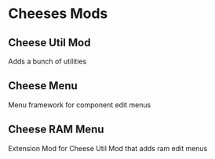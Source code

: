 # Cheeses Mods
## Cheese Util Mod
Adds a bunch of utilities
## Cheese Menu
Menu framework for component edit menus
## Cheese RAM Menu
Extension Mod for Cheese Util Mod that adds ram edit menus